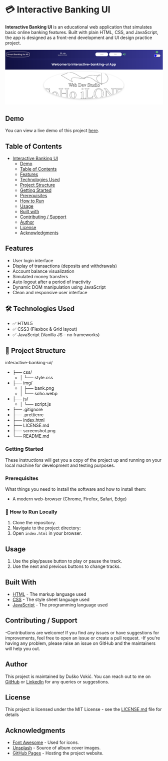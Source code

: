 # 💳 Interactive Banking UI

**Interactive Banking UI** is an educational web application that simulates basic online banking features. Built with plain HTML, CSS, and JavaScript, the app is designed as a front-end development and UI design practice project.

![Interactive Banking UI](screenshot.png)

## Demo

You can view a live demo of this project [here](https://d-vokic.github.io/interactive-banking-ui/).

## Table of Contents

- [Interactive Banking UI](#interactive-banking-ui)
  - [Demo](#demo)
  - [Table of Contents](#table-of-contents)
  - [Features](#features)
  - [Technologies Used](#technologies-used)
  - [Project Structure](#project-structure)
  - [Getting Started](#getting-started)
  - [Prerequisites](#prerequisites)
  - [How to Run](#how-to-run)
  - [Usage](#usage)
  - [Built with](#built-with)
  - [Contributing / Support](#contributing--support)
  - [Author](#author)
  - [License](#license)
  - [Acknowledgments](#acknowledgments)

## Features

- User login interface
- Display of transactions (deposits and withdrawals)
- Account balance visualization
- Simulated money transfers
- Auto logout after a period of inactivity
- Dynamic DOM manipulation using JavaScript
- Clean and responsive user interface

## 🛠️ Technologies Used

- ✅ HTML5
- ✅ CSS3 (Flexbox & Grid layout)
- ✅ JavaScript (Vanilla JS – no frameworks)

## 📁 Project Structure

interactive-banking-ui/
- ├── css/
  - │ └── style.css
- ├── img/
  - │ ├── bank.png
  - │ └── soho.webp
- ├── js/
  - │ └── script.js
- ├── .gitignore
- ├── .prettierrc
- ├── index.html
- ├── LICENSE.md
- ├── screenshot.png
- └── README.md

### Getting Started

These instructions will get you a copy of the project up and running on your local machine for development and testing purposes.

### Prerequisites

What things you need to install the software and how to install them:

- A modern web-browser (Chrome, Firefox, Safari, Edge)

### 🔧 How to Run Locally

1. Clone the repository.
2. Navigate to the project directory:
3. Open `index.html` in your browser.

## Usage

1. Use the play/pause button to play or pause the track.
2. Use the next and previous buttons to change tracks.

## Built With

- [HTML](https://developer.mozilla.org/en-US/docs/Web/HTML) - The markup language used
- [CSS](https://developer.mozilla.org/en-US/docs/Web/CSS) - The style sheet language used
- [JavaScript](https://developer.mozilla.org/en-US/docs/Web/JavaScript) - The programming language used

## Contributing / Support

-Contributions are welcome! If you find any issues or have suggestions for improvements, feel free to open an issue or create a pull request.
-If you're having any problem, please raise an issue on GitHub and the maintainers will help you out.

## Author

This project is maintained by Duško Vokić. You can reach out to me on [GitHub](https://github.com/D-vokic?tab=repositories) or [LinkedIn](https://www.linkedin.com/in/du%C5%A1ko-voki%C4%87-0337a2106) for any queries or suggestions.

## License

This project is licensed under the MIT License - see the [LICENSE.md](LICENSE.md) file for details

## Acknowledgments

- [Font Awesome](https://fontawesome.com/) - Used for icons.
- [Unsplash](https://unsplash.com/) - Source of album cover images.
- [GitHub Pages](https://pages.github.com/) - Hosting the project website.
